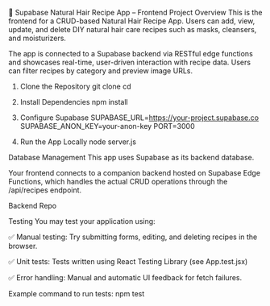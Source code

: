 🌿 Supabase Natural Hair Recipe App – Frontend
Project Overview
This is the frontend for a CRUD-based Natural Hair Recipe App. Users can add, view, update, and delete DIY natural hair care recipes such as masks, cleansers, and moisturizers.

The app is connected to a Supabase backend via RESTful edge functions and showcases real-time, user-driven interaction with recipe data. Users can filter recipes by category and preview image URLs.

1. Clone the Repository
git clone <your-frontend-repo-url>
cd <project-directory>

2. Install Dependencies
npm install

3. Configure Supabase
SUPABASE_URL=https://your-project.supabase.co
SUPABASE_ANON_KEY=your-anon-key
PORT=3000

4. Run the App Locally
node server.js

Database Management
This app uses Supabase as its backend database.

Your frontend connects to a companion backend hosted on Supabase Edge Functions, which handles the actual CRUD operations through the /api/recipes endpoint.

 Backend Repo

 Testing
You may test your application using:

✅ Manual testing: Try submitting forms, editing, and deleting recipes in the browser.

✅ Unit tests: Tests written using React Testing Library (see App.test.jsx)

✅ Error handling: Manual and automatic UI feedback for fetch failures.

Example command to run tests:
npm test

